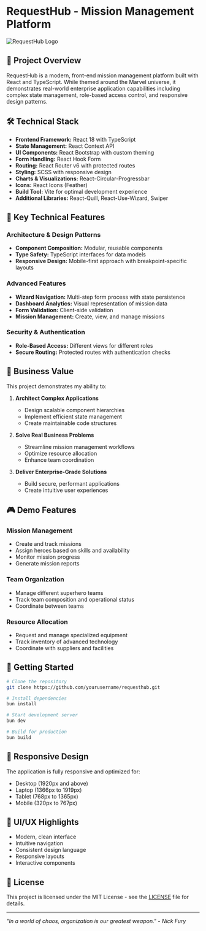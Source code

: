 # RequestHub - Mission Management Platform

![RequestHub Logo](src/assets/img/logo.svg)

## 🚀 Project Overview

RequestHub is a modern, front-end mission management platform built with React and TypeScript. While themed around the Marvel universe, it demonstrates real-world enterprise application capabilities including complex state management, role-based access control, and responsive design patterns.

## 🛠️ Technical Stack

- **Frontend Framework:** React 18 with TypeScript
- **State Management:** React Context API
- **UI Components:** React Bootstrap with custom theming
- **Form Handling:** React Hook Form
- **Routing:** React Router v6 with protected routes
- **Styling:** SCSS with responsive design
- **Charts & Visualizations:** React-Circular-Progressbar
- **Icons:** React Icons (Feather)
- **Build Tool:** Vite for optimal development experience
- **Additional Libraries:** React-Quill, React-Use-Wizard, Swiper

## 🌟 Key Technical Features

### Architecture & Design Patterns
- **Component Composition:** Modular, reusable components
- **Type Safety:** TypeScript interfaces for data models
- **Responsive Design:** Mobile-first approach with breakpoint-specific layouts

### Advanced Features
- **Wizard Navigation:** Multi-step form process with state persistence
- **Dashboard Analytics:** Visual representation of mission data
- **Form Validation:** Client-side validation
- **Mission Management:** Create, view, and manage missions

### Security & Authentication
- **Role-Based Access:** Different views for different roles
- **Secure Routing:** Protected routes with authentication checks

## 🎯 Business Value

This project demonstrates my ability to:

1. **Architect Complex Applications**
   - Design scalable component hierarchies
   - Implement efficient state management
   - Create maintainable code structures

2. **Solve Real Business Problems**
   - Streamline mission management workflows
   - Optimize resource allocation
   - Enhance team coordination

3. **Deliver Enterprise-Grade Solutions**
   - Build secure, performant applications
   - Create intuitive user experiences

## 🎮 Demo Features

### Mission Management
- Create and track missions
- Assign heroes based on skills and availability
- Monitor mission progress
- Generate mission reports

### Team Organization
- Manage different superhero teams
- Track team composition and operational status
- Coordinate between teams

### Resource Allocation
- Request and manage specialized equipment
- Track inventory of advanced technology
- Coordinate with suppliers and facilities

## 🚀 Getting Started

```bash
# Clone the repository
git clone https://github.com/yourusername/requesthub.git

# Install dependencies
bun install

# Start development server
bun dev

# Build for production
bun build
```

## 📱 Responsive Design

The application is fully responsive and optimized for:
- Desktop (1920px and above)
- Laptop (1366px to 1919px)
- Tablet (768px to 1365px)
- Mobile (320px to 767px)

## 🎨 UI/UX Highlights

- Modern, clean interface
- Intuitive navigation
- Consistent design language
- Responsive layouts
- Interactive components

## 📝 License

This project is licensed under the MIT License - see the [LICENSE](LICENSE) file for details.

---

*"In a world of chaos, organization is our greatest weapon." - Nick Fury*
